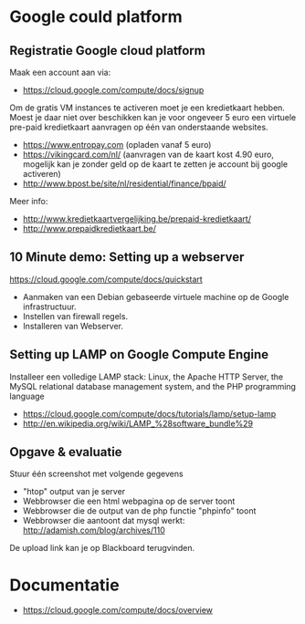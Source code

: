 # Google could platform

## Registratie Google cloud platform
Maak een account aan via:
 * https://cloud.google.com/compute/docs/signup

Om de gratis VM instances te activeren moet je een kredietkaart hebben.
Moest je daar niet over beschikken kan je voor ongeveer 5 euro een virtuele pre-paid kredietkaart aanvragen op één van onderstaande websites.
 * https://www.entropay.com (opladen vanaf 5 euro)
 * https://vikingcard.com/nl/ (aanvragen van de kaart kost 4.90 euro, mogelijk kan je zonder geld op de kaart te zetten je account bij google activeren)
 * http://www.bpost.be/site/nl/residential/finance/bpaid/

Meer info:
 * http://www.kredietkaartvergelijking.be/prepaid-kredietkaart/
 * http://www.prepaidkredietkaart.be/

## 10 Minute demo: Setting up a webserver
https://cloud.google.com/compute/docs/quickstart
 * Aanmaken van een Debian gebaseerde virtuele machine op de Google infrastructuur.
 * Instellen van firewall regels.
 * Installeren van Webserver.

## Setting up LAMP on Google Compute Engine
Installeer een volledige LAMP stack: Linux, the Apache HTTP Server, the MySQL relational database management system, and the PHP programming language

 * https://cloud.google.com/compute/docs/tutorials/lamp/setup-lamp
 * http://en.wikipedia.org/wiki/LAMP_%28software_bundle%29
 
## Opgave & evaluatie
Stuur één screenshot met volgende gegevens
 * "htop" output van je server
 * Webbrowser die een html webpagina op de server toont
 * Webbrowser die de output van de php functie "phpinfo" toont
 * Webbrowser die aantoont dat mysql werkt: http://adamish.com/blog/archives/110

De upload link kan je op Blackboard terugvinden.

# Documentatie
 * https://cloud.google.com/compute/docs/overview